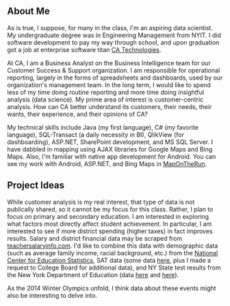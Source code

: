 ## About Me

As is true, I suppose, for many in the class, I'm an aspiring data scientist. My undergraduate degree was in Engineering Management from NYIT. I did software development to pay my way through school, and upon graduation got a job at enterprise software titan [CA Technologies](http://ca.com). 

At CA, I am a Business Analyst on the Business Intelligence team for our Customer Success & Support organization. I am responsible for operational reporting, largely in the forms of spreadsheets and dashboards, used by our organization's management team. In the long term, I would like to spend less of my time doing routine reporting and more time doing insightful analysis (data science). My prime area of interest is customer-centric analysis. How can CA better understand its customers, their needs, their wants, their experience, and their opinions of CA?

My technical skills include Java (my first language), C# (my favorite language), SQL-Transact (a daily necessity in BI), QlikView (for dashboarding), ASP.NET, SharePoint development, and MS SQL Server. I have dabbled in mapping using AJAX libraries for Google Maps and Bing Maps. Also, I'm familiar with native app development for Android. You can see my work with Android, ASP.NET, and Bing Maps in [MapOnTheRun](http://mapontherun.com).

## Project Ideas

While customer analysis is my real interest, that type of data is not publically shared, so it cannot be my focus for this class. Rather, I plan to focus on primary and secondary education. I am interested in exploring what factors most directly affect student achievement. In particular, I am interested to see if more district spending (higher taxes) in fact improves results. Salary and district financial data may be scraped from [teachersalaryinfo.com](http://www.teachersalaryinfo.com/). I'd like to combine this data with demographic data (such as average family income, racial background, etc.) from the [National Center for Education Statistics](http://nces.ed.gov/surveys/sdds/index.aspx), SAT data (some data [here](http://php.democratandchronicle.com/RocDocs/sat/), plus I made a request to College Board for additional data), and NY State test results from the New York Department of Education (data [here](https://reportcards.nysed.gov/) and [here](http://www.p12.nysed.gov/irs/pressRelease/20130807/home.html)).

As the 2014 Winter Olympics unfold, I think data about these events might also be interesting to delve into.